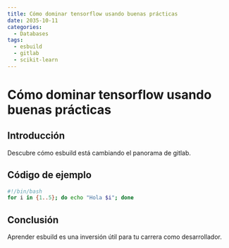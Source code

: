 ```yaml
---
title: Cómo dominar tensorflow usando buenas prácticas
date: 2035-10-11
categories:
  - Databases
tags:
  - esbuild
  - gitlab
  - scikit-learn
---
```


# Cómo dominar tensorflow usando buenas prácticas

## Introducción

Descubre cómo esbuild está cambiando el panorama de gitlab.

## Código de ejemplo

```bash
#!/bin/bash
for i in {1..5}; do echo "Hola $i"; done
```

## Conclusión

Aprender esbuild es una inversión útil para tu carrera como desarrollador.